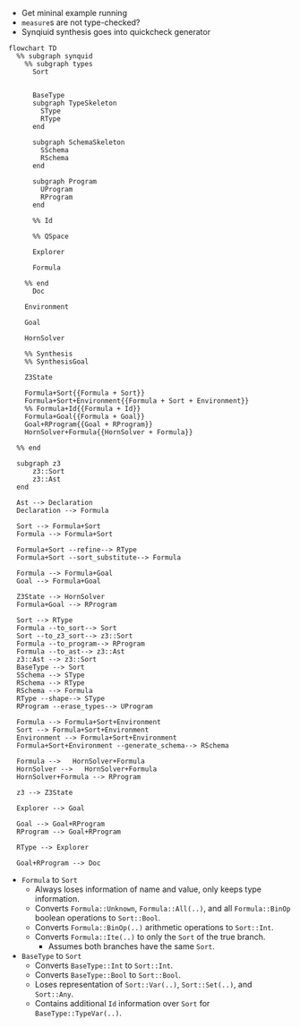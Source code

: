 - Get mininal example running
- `measure`s are not type-checked?
- Synqiuid synthesis goes into quickcheck generator

```mermaid
flowchart TD
  %% subgraph synquid
    %% subgraph types
      Sort


      BaseType
      subgraph TypeSkeleton
        SType
        RType
      end

      subgraph SchemaSkeleton
        SSchema
        RSchema
      end

      subgraph Program
        UProgram
        RProgram
      end

      %% Id

      %% QSpace

      Explorer

      Formula

    %% end
      Doc

    Environment

    Goal

    HornSolver

    %% Synthesis
    %% SynthesisGoal

    Z3State

    Formula+Sort{{Formula + Sort}}
    Formula+Sort+Environment{{Formula + Sort + Environment}}
    %% Formula+Id{{Formula + Id}}
    Formula+Goal{{Formula + Goal}}
    Goal+RProgram{{Goal + RProgram}}
    HornSolver+Formula{{HornSolver + Formula}}

  %% end

  subgraph z3
      z3::Sort
      z3::Ast
  end

  Ast --> Declaration
  Declaration --> Formula

  Sort --> Formula+Sort
  Formula --> Formula+Sort

  Formula+Sort --refine--> RType
  Formula+Sort --sort_substitute--> Formula

  Formula --> Formula+Goal
  Goal --> Formula+Goal

  Z3State --> HornSolver
  Formula+Goal --> RProgram

  Sort --> RType
  Formula --to_sort--> Sort
  Sort --to_z3_sort--> z3::Sort
  Formula --to_program--> RProgram
  Formula --to_ast--> z3::Ast
  z3::Ast --> z3::Sort
  BaseType --> Sort
  SSchema --> SType
  RSchema --> RType
  RSchema --> Formula
  RType --shape--> SType
  RProgram --erase_types--> UProgram

  Formula --> Formula+Sort+Environment
  Sort --> Formula+Sort+Environment
  Environment --> Formula+Sort+Environment
  Formula+Sort+Environment --generate_schema--> RSchema

  Formula -->   HornSolver+Formula
  HornSolver -->   HornSolver+Formula
  HornSolver+Formula --> RProgram

  z3 --> Z3State

  Explorer --> Goal

  Goal --> Goal+RProgram
  RProgram --> Goal+RProgram

  RType --> Explorer

  Goal+RProgram --> Doc

```

- `Formula` to `Sort`
  - Always loses information of name and value, only keeps type information.
  - Converts `Formula::Unknown`, `Formula::All(..)`, and all `Formula::BinOp` boolean operations to `Sort::Bool`.
  - Converts `Formula::BinOp(..)` arithmetic operations to `Sort::Int`.
  - Converts `Formula::Ite(..)` to only the `Sort` of the true branch.
    - Assumes both branches have the same `Sort`.
- `BaseType` to `Sort`
  - Converts `BaseType::Int` to `Sort::Int`.
  - Converts `BaseType::Bool` to `Sort::Bool`.
  - Loses representation of `Sort::Var(..)`, `Sort::Set(..)`, and `Sort::Any`.
  - Contains additional `Id` information over `Sort` for `BaseType::TypeVar(..)`.

